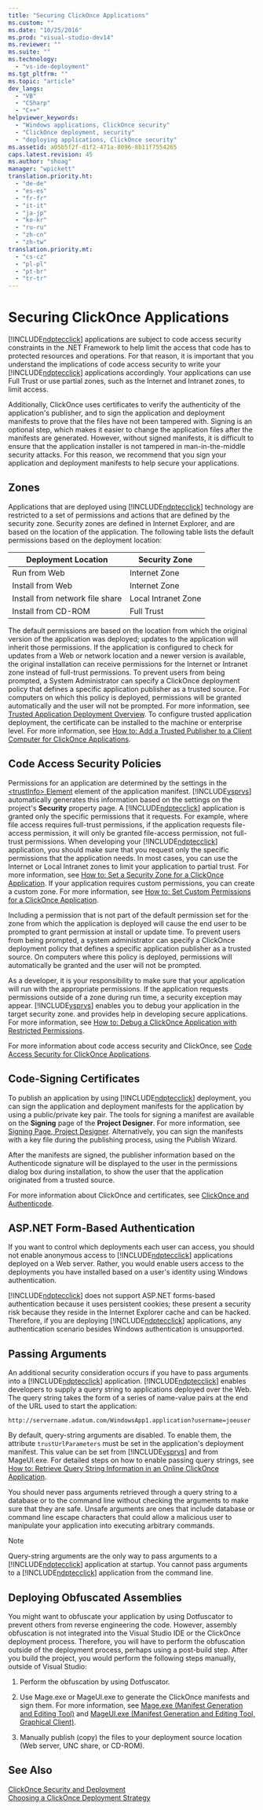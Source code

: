 ```yaml
---
title: "Securing ClickOnce Applications"
ms.custom: ""
ms.date: "10/25/2016"
ms.prod: "visual-studio-dev14"
ms.reviewer: ""
ms.suite: ""
ms.technology: 
  - "vs-ide-deployment"
ms.tgt_pltfrm: ""
ms.topic: "article"
dev_langs: 
  - "VB"
  - "CSharp"
  - "C++"
helpviewer_keywords: 
  - "Windows applications, ClickOnce security"
  - "ClickOnce deployment, security"
  - "deploying applications, ClickOnce security"
ms.assetid: a05b5f2f-d1f2-471a-8096-8b11f7554265
caps.latest.revision: 45
ms.author: "shoag"
manager: "wpickett"
translation.priority.ht: 
  - "de-de"
  - "es-es"
  - "fr-fr"
  - "it-it"
  - "ja-jp"
  - "ko-kr"
  - "ru-ru"
  - "zh-cn"
  - "zh-tw"
translation.priority.mt: 
  - "cs-cz"
  - "pl-pl"
  - "pt-br"
  - "tr-tr"
---
```

# Securing ClickOnce Applications
[!INCLUDE[ndptecclick](../deployment/includes/ndptecclick_md.md)] applications are subject to code access security constraints in the .NET Framework to help limit the access that code has to protected resources and operations. For that reason, it is important that you understand the implications of code access security to write your [!INCLUDE[ndptecclick](../deployment/includes/ndptecclick_md.md)] applications accordingly. Your applications can use Full Trust or use partial zones, such as the Internet and Intranet zones, to limit access.  
  
 Additionally, ClickOnce uses certificates to verify the authenticity of the application's publisher, and to sign the application and deployment manifests to prove that the files have not been tampered with. Signing is an optional step, which makes it easier to change the application files after the manifests are generated. However, without signed manifests, it is difficult to ensure that the application installer is not tampered in man-in-the-middle security attacks. For this reason, we recommend that you sign your application and deployment manifests to help secure your applications.  
  
## Zones  
 Applications that are deployed using [!INCLUDE[ndptecclick](../deployment/includes/ndptecclick_md.md)] technology are restricted to a set of permissions and actions that are defined by the security zone. Security zones are defined in Internet Explorer, and are based on the location of the application. The following table lists the default permissions based on the deployment location:  
  
|Deployment Location|Security Zone|  
|-------------------------|-------------------|  
|Run from Web|Internet Zone|  
|Install from Web|Internet Zone|  
|Install from network file share|Local Intranet Zone|  
|Install from CD-ROM|Full Trust|  
  
 The default permissions are based on the location from which the original version of the application was deployed; updates to the application will inherit those permissions. If the application is configured to check for updates from a Web or network location and a newer version is available, the original installation can receive permissions for the Internet or Intranet zone instead of full-trust permissions. To prevent users from being prompted, a System Administrator can specify a ClickOnce deployment policy that defines a specific application publisher as a trusted source. For computers on which this policy is deployed, permissions will be granted automatically and the user will not be prompted. For more information, see [Trusted Application Deployment Overview](../deployment/trusted-application-deployment-overview.md). To configure trusted application deployment, the certificate can be installed to the machine or enterprise level. For more information, see [How to: Add a Trusted Publisher to a Client Computer for ClickOnce Applications](../deployment/how-to--add-a-trusted-publisher-to-a-client-computer-for-clickonce-applications.md).  
  
## Code Access Security Policies  
 Permissions for an application are determined by the settings in the [\<trustInfo> Element](../deployment/-trustinfo--element--clickonce-application-.md) element of the application manifest. [!INCLUDE[vsprvs](../code-quality/includes/vsprvs_md.md)] automatically generates this information based on the settings on the project's **Security** property page. A [!INCLUDE[ndptecclick](../deployment/includes/ndptecclick_md.md)] application is granted only the specific permissions that it requests. For example, where file access requires full-trust permissions, if the application requests file-access permission, it will only be granted file-access permission, not full-trust permissions. When developing your [!INCLUDE[ndptecclick](../deployment/includes/ndptecclick_md.md)] application, you should make sure that you request only the specific permissions that the application needs. In most cases, you can use the Internet or Local Intranet zones to limit your application to partial trust. For more information, see [How to: Set a Security Zone for a ClickOnce Application](../deployment/how-to--set-a-security-zone-for-a-clickonce-application.md). If your application requires custom permissions, you can create a custom zone. For more information, see [How to: Set Custom Permissions for a ClickOnce Application](../deployment/how-to--set-custom-permissions-for-a-clickonce-application.md).  
  
 Including a permission that is not part of the default permission set for the zone from which the application is deployed will cause the end user to be prompted to grant permission at install or update time. To prevent users from being prompted, a system administrator can specify a ClickOnce deployment policy that defines a specific application publisher as a trusted source. On computers where this policy is deployed, permissions will automatically be granted and the user will not be prompted.  
  
 As a developer, it is your responsibility to make sure that your application will run with the appropriate permissions. If the application requests permissions outside of a zone during run time, a security exception may appear. [!INCLUDE[vsprvs](../code-quality/includes/vsprvs_md.md)] enables you to debug your application in the target security zone. and provides help in developing secure applications. For more information, see [How to: Debug a ClickOnce Application with Restricted Permissions](../deployment/how-to--debug-a-clickonce-application-with-restricted-permissions.md).  
  
 For more information about code access security and ClickOnce, see [Code Access Security for ClickOnce Applications](../deployment/code-access-security-for-clickonce-applications.md).  
  
## Code-Signing Certificates  
 To publish an application by using [!INCLUDE[ndptecclick](../deployment/includes/ndptecclick_md.md)] deployment, you can sign the application and deployment manifests for the application by using a public/private key pair. The tools for signing a manifest are available on the **Signing** page of the **Project Designer**. For more information, see [Signing Page, Project Designer](../ide/reference/signing-page--project-designer.md). Alternatively, you can sign the manifests with a key file during the publishing process, using the Publish Wizard.  
  
 After the manifests are signed, the publisher information based on the Authenticode signature will be displayed to the user in the permissions dialog box during installation, to show the user that the application originated from a trusted source.  
  
 For more information about ClickOnce and certificates, see [ClickOnce and Authenticode](../deployment/clickonce-and-authenticode.md).  
  
## ASP.NET Form-Based Authentication  
 If you want to control which deployments each user can access, you should not enable anonymous access to [!INCLUDE[ndptecclick](../deployment/includes/ndptecclick_md.md)] applications deployed on a Web server. Rather, you would enable users access to the deployments you have installed based on a user's identity using Windows authentication.  
  
 [!INCLUDE[ndptecclick](../deployment/includes/ndptecclick_md.md)] does not support ASP.NET forms-based authentication because it uses persistent cookies; these present a security risk because they reside in the Internet Explorer cache and can be hacked. Therefore, if you are deploying [!INCLUDE[ndptecclick](../deployment/includes/ndptecclick_md.md)] applications, any authentication scenario besides Windows authentication is unsupported.  
  
## Passing Arguments  
 An additional security consideration occurs if you have to pass arguments into a [!INCLUDE[ndptecclick](../deployment/includes/ndptecclick_md.md)] application. [!INCLUDE[ndptecclick](../deployment/includes/ndptecclick_md.md)] enables developers to supply a query string to applications deployed over the Web. The query string takes the form of a series of name-value pairs at the end of the URL used to start the application:  
  
 `http://servername.adatum.com/WindowsApp1.application?username=joeuser`  
  
 By default, query-string arguments are disabled. To enable them, the attribute `trustUrlParameters` must be set in the application's deployment manifest. This value can be set from [!INCLUDE[vsprvs](../code-quality/includes/vsprvs_md.md)] and from MageUI.exe. For detailed steps on how to enable passing query strings, see [How to: Retrieve Query String Information in an Online ClickOnce Application](../deployment/how-to--retrieve-query-string-information-in-an-online-clickonce-application.md).  
  
 You should never pass arguments retrieved through a query string to a database or to the command line without checking the arguments to make sure that they are safe. Unsafe arguments are ones that include database or command line escape characters that could allow a malicious user to manipulate your application into executing arbitrary commands.  
  
> [!NOTE]
>  Query-string arguments are the only way to pass arguments to a [!INCLUDE[ndptecclick](../deployment/includes/ndptecclick_md.md)] application at startup. You cannot pass arguments to a [!INCLUDE[ndptecclick](../deployment/includes/ndptecclick_md.md)] application from the command line.  
  
## Deploying Obfuscated Assemblies  
 You might want to obfuscate your application by using Dotfuscator to prevent others from reverse engineering the code. However, assembly obfuscation is not integrated into the Visual Studio IDE or the ClickOnce deployment process. Therefore, you will have to perform the obfuscation outside of the deployment process, perhaps using a post-build step. After you build the project, you would perform the following steps manually, outside of Visual Studio:  
  
1.  Perform the obfuscation by using Dotfuscator.  
  
2.  Use Mage.exe or MageUI.exe to generate the ClickOnce manifests and sign them. For more information, see [Mage.exe (Manifest Generation and Editing Tool)](../Topic/Mage.exe%20\(Manifest%20Generation%20and%20Editing%20Tool\).md) and [MageUI.exe (Manifest Generation and Editing Tool, Graphical Client)](../Topic/MageUI.exe%20\(Manifest%20Generation%20and%20Editing%20Tool,%20Graphical%20Client\).md).  
  
3.  Manually publish (copy) the files to your deployment source location (Web server, UNC share, or CD-ROM).  
  
## See Also  
 [ClickOnce Security and Deployment](../deployment/clickonce-security-and-deployment.md)   
 [Choosing a ClickOnce Deployment Strategy](../deployment/choosing-a-clickonce-deployment-strategy.md)